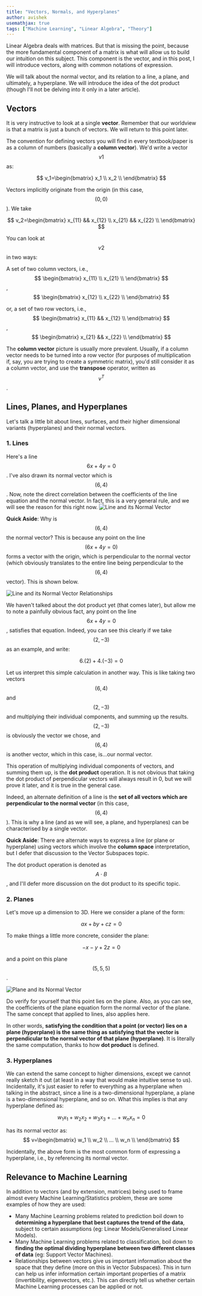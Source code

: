 ```yaml
---
title: "Vectors, Normals, and Hyperplanes"
author: avishek
usemathjax: true
tags: ["Machine Learning", "Linear Algebra", "Theory"]
---
```

Linear Algebra deals with matrices. But that is missing the point, because the more fundamental component of a matrix is what will allow us to build our intuition on this subject. This component is the vector, and in this post, I will introduce vectors, along with common notations of expression.

We will talk about the normal vector, and its relation to a line, a plane, and ultimately, a hyperplane. We will introduce the idea of the dot product (though I'll not be delving into it only in a later article).

## Vectors
It is very instructive to look at a single **vector**. Remember that our worldview is that a matrix is just a bunch of vectors. We will return to this point later.

The convention for defining vectors you will find in every textbook/paper is as a column of numbers (basically a **column vector**). We'd write a vector $$v{1}$$ as:

$$
v_1=\begin{bmatrix}
x_1 \\
x_2 \\
\end{bmatrix}
$$

Vectors implicitly originate from the origin (in this case, $$(0,0)$$). We take

$$
v_2=\begin{bmatrix}
x_{11} && x_{12} \\
x_{21} && x_{22} \\
\end{bmatrix}
$$

You can look at $$v{2}$$ in two ways:

A set of two column vectors, i.e.,
$$
\begin{bmatrix}
x_{11} \\
x_{21} \\
\end{bmatrix}
$$,
$$
\begin{bmatrix}
x_{12} \\
x_{22} \\
\end{bmatrix}
$$

or, a set of two row vectors, i.e.,
$$
\begin{bmatrix}
x_{11} && x_{12} \\
\end{bmatrix}
$$,
$$
\begin{bmatrix}
x_{21} && x_{22} \\
\end{bmatrix}
$$

The **column vector** picture is usually more prevalent. Usually, if a column vector needs to be turned into a row vector (for purposes of multiplication if, say, you are trying to create a symmetric matrix), you'd still consider it as a column vector, and use the **transpose** operator, written as $$v^T$$.

## Lines, Planes, and Hyperplanes
Let's talk a little bit about lines, surfaces, and their higher dimensional variants (hyperplanes) and their normal vectors.

### 1. Lines
Here's a line $$6x+4y=0$$. I've also drawn its normal vector which is $$(6,4)$$. Now, note the direct correlation between the coefficients of the line equation and the normal vector. In fact, this is a very general rule, and we will see the reason for this right now.
![Line and its Normal Vector](/assets/line-and-normal-vector.png)

**Quick Aside**: Why is $$(6,4)$$ the normal vector? This is because any point on the line $$(6x+4y=0)$$ forms a vector with the origin, which is perpendicular to the normal vector (which obviously translates to the entire line being perpendicular to the $$(6,4)$$ vector). This is shown below.

![Line and its Normal Vector Relationships](/assets/line-and-normal-vector-relationships.png)

We haven't talked about the dot product yet (that comes later), but allow me to note a painfully obvious fact, any point on the line $$6x+4y=0$$, satisfies that equation. Indeed, you can see this clearly if we take $$(2,-3)$$ as an example, and write:

$$6.(2)+4.(-3)=0$$

Let us interpret this simple calculation in another way. This is like taking two vectors $$(6,4)$$ and $$(2,-3)$$ and multiplying their individual components, and summing up the results. $$(2,-3)$$ is obviously the vector we chose, and $$(6,4)$$ is another vector, which in this case, is...our normal vector.

This operation of multiplying individual components of vectors, and summing them up, is the **dot product** operation. It is not obvious that taking the dot product of perpendicular vectors will always result in 0, but we will prove it later, and it is true in the general case.

Indeed, an alternate definition of a line is the **set of all vectors which are perpendicular to the normal vector** (in this case, $$(6,4)$$). This is why a line (and as we will see, a plane, and hyperplanes) can be characterised by a single vector.

**Quick Aside**: There are alternate ways to express a line (or plane or hyperplane) using vectors which involve the **column space** interpretation, but I defer that discussion to the Vector Subspaces topic.

The dot product operation is denoted as $$A\cdot B$$, and I'll defer more discussion on the dot product to its specific topic.

### 2. Planes
Let's move up a dimension to 3D. Here we consider a plane of the form:

$$ax+by+cz=0$$

To make things a little more concrete, consider the plane:

$$-x-y+2z=0$$

and a point on this plane $$(5,5,5)$$.

![Plane and its Normal Vector](/assets/plane-and-normal-vector.png)

Do verify for yourself that this point lies on the plane. Also, as you can see, the coefficients of the plane equation form the normal vector of the plane. The same concept that applied to lines, also applies here.

In other words, **satisfying the condition that a point (or vector) lies on a plane (hyperplane) is the same thing as satisfying that the vector is perpendicular to the normal vector of that plane (hyperplane)**. It is literally the same computation, thanks to how **dot product** is defined.

### 3. Hyperplanes
We can extend the same concept to higher dimensions, except we cannot really sketch it out (at least in a way that would make intuitive sense to us). Incidentally, it's just easier to refer to everything as a hyperplane when talking in the abstract, since a line is a two-dimensional hyperplane, a plane is a two-dimensional hyperplane, and so on. What this implies is that any hyperplane defined as:

$$w_1x_1+w_2x_2+w_3x_3+...+w_nx_n=0$$

has its normal vector as: $$
                          v=\begin{bmatrix}
                          w_1 \\
                          w_2 \\
                          ... \\
                          w_n \\
                          \end{bmatrix}
                          $$

Incidentally, the above form is the most common form of expressing a hyperplane, i.e., by referencing its normal vector.

## Relevance to Machine Learning
In addition to vectors (and by extension, matrices) being used to frame almost every Machine Learning/Statistics problem, these are some examples of how they are used:

- Many Machine Learning problems related to prediction boil down to **determining a hyperplane that best captures the trend of the data**, subject to certain assumptions (eg: Linear Models/Generalised Linear Models).
- Many Machine Learning problems related to classification, boil down to **finding the optimal dividing hyperplane between two different classes of data** (eg: Support Vector Machines).
- Relationships between vectors give us important information about the space that they define (more on this in Vector Subspaces). This in turn can help us infer information certain important properties of a matrix (invertibility, eigenvectors, etc.). This can directly tell us whether certain Machine Learning processes can be applied or not.
